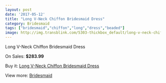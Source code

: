 ```yaml
---
layout: post
date: '2017-05-12'
title: "Long V-Neck Chiffon Bridesmaid Dress"
category: Bridesmaid
tags: ["bridesmaid","chiffon","long","dress","beaded"]
image: http://img.transblink.com/5303-thickbox_default/long-v-neck-chiffon-bridesmaid-dress.jpg
---
```

Long V-Neck Chiffon Bridesmaid Dress

On Sales: **$283.99**
<a href="https://www.transblink.com/en/bridesmaid/1691-long-v-neck-chiffon-bridesmaid-dress.html"><amp-img layout="responsive" width="600" height="600" src="//img.transblink.com/5303-thickbox_default/long-v-neck-chiffon-bridesmaid-dress.jpg" alt="Long V-Neck Chiffon Bridesmaid Dress 0" /></a>
<a href="https://www.transblink.com/en/bridesmaid/1691-long-v-neck-chiffon-bridesmaid-dress.html"><amp-img layout="responsive" width="600" height="600" src="//img.transblink.com/5304-thickbox_default/long-v-neck-chiffon-bridesmaid-dress.jpg" alt="Long V-Neck Chiffon Bridesmaid Dress 1" /></a>

Buy it: [Long V-Neck Chiffon Bridesmaid Dress](https://www.transblink.com/en/bridesmaid/1691-long-v-neck-chiffon-bridesmaid-dress.html "Long V-Neck Chiffon Bridesmaid Dress")

View more: [Bridesmaid](https://www.transblink.com/en/4-bridesmaid "Bridesmaid")